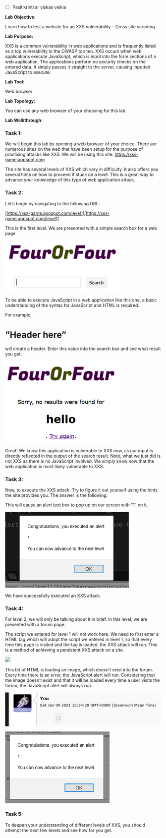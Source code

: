 - [ ] Pasitikrinti ar viskas veikia

**Lab Objective:**

Learn how to test a website for an XXS vulnerability – Cross site scripting.

**Lab Purpose:**

XXS is a common vulnerability in web applications and is frequently listed as a top vulnerability in the OWASP top ten. XXS occurs when web applications execute JavaScript, which is input into the form sections of a web application. The applications perform no security checks on the entered data. It simply passes it straight to the server, causing inputted JavaScript to execute.

**Lab Tool:**

Web browser

**Lab Topology:**

You can use any web browser of your choosing for this lab.

**Lab Walkthrough:**

### Task 1:

We will begin this lab by opening a web browser of your choice. There are numerous sites on the web that have been setup for the purpose of practising attacks like XXS. We will be using this site: https://xss-game.appspot.com

The site has several levels of XXS which vary in difficulty. It also offers you several hints on how to proceed if stuck on a level. This is a great way to advance your knowledge of this type of web application attack.

### Task 2:

Let’s begin by navigating to the following URL:

[https://xss-game.appspot.com/level1](https://xss-game.appspot.com/level1)

This is the first level. We are presented with a simple search box for a web page.

![](attachements/5-1.png)

To be able to execute JavaScript in a web application like this one, a basic understanding of the syntax for JavaScript and HTML is required.

For example,

# ”Header here”

will create a header. Enter this value into the search box and see what result you get.

![](attachements/5-2.png)

Great! We know this application is vulnerable to XXS now, as our input is directly reflected in the output of the search result. Note, what we just did is not XXS as there is no JavaScript involved. We simply know now that the web application is most likely vulnerable to XXS.

### Task 3:

Now, to execute the XXS attack. Try to figure it out yourself using the hints the site provides you. The answer is the following:

This will cause an alert text box to pop up on our screen with “1” on it.

![](attachements/5-3.png)

We have successfully executed an XXS attack.

### Task 4:

For level 2, we will only be talking about it in brief. In this level, we are presented with a forum page.

The script we entered for level 1 will not work here. We need to first enter a HTML tag which will adopt the script we entered in level 1, so that every time this page is visited and the tag is loaded, the XXS attack will run. This is a method of achieving a persistent XXS attack on a site.

<img src=”[http://inexist.ent](http://inexist.ent/)” onerror=”javascript:alert(1)”/>

This bit of HTML is loading an image, which doesn’t exist into the forum. Every time there is an error, the JavaScript alert will run. Considering that the image doesn’t exist and that it will be loaded every time a user visits the forum, the JavaScript alert will always run.

![](attachements/5-4.png)

![](attachements/5-5.png)

### Task 5:

To deepen your understanding of different levels of XXS, you should attempt the next few levels and see how far you get.